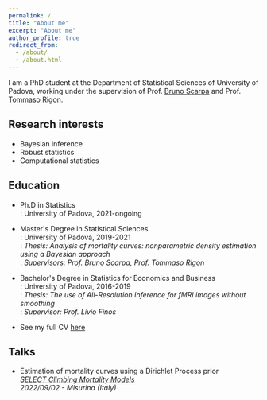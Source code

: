 ```yaml
---
permalink: /
title: "About me"
excerpt: "About me"
author_profile: true
redirect_from: 
  - /about/
  - /about.html
---
```


I am a PhD student at the Department of Statistical Sciences of University of Padova, working under the supervision of Prof. [Bruno Scarpa](https://homes.stat.unipd.it/brunoscarpa) and Prof. [Tommaso Rigon](https://tommasorigon.github.io).

Research interests
--
* Bayesian inference
* Robust statistics
* Computational statistics

Education
--
* Ph.D in Statistics<br />
  :   University of Padova, 2021-ongoing
* Master's Degree in Statistical Sciences<br />
  :   University of Padova, 2019-2021<br />
  :   *Thesis: Analysis of mortality curves: nonparametric density estimation using a Bayesian approach*<br />
  :   *Supervisors: Prof. Bruno Scarpa, Prof. Tommaso Rigon*
* Bachelor's Degree in Statistics for Economics and Business<br />
  :   University of Padova, 2016-2019<br />
  :   *Thesis: The use of All-Resolution Inference for fMRI images without smoothing*<br />
  :   *Supervisor: Prof. Livio Finos*

* See my full CV [here](/files/CURRICULUM.pdf)

Talks
--
* Estimation of mortality curves using a Dirichlet Process prior<br />
  *[SELECT Climbing Mortality Models](https://selectprin.github.io/Meeting3.html)*<br />
  *2022/09/02 - Misurina (Italy)*


